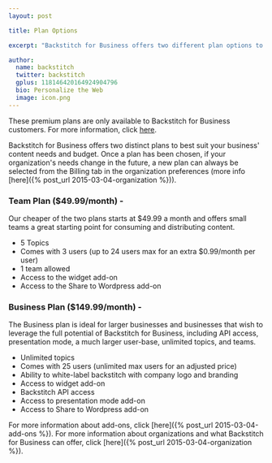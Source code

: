 ```yaml
---
layout: post

title: Plan Options 

excerpt: "Backstitch for Business offers two different plan options to best suit your business's content needs and budget."

author:
  name: backstitch
  twitter: backstitch
  gplus: 118146420164924904796 
  bio: Personalize the Web
  image: icon.png
---
```


These premium plans are only available to Backstitch for Business customers. For more information, click [here](http://backstit.ch/business).

Backstitch for Business offers two distinct plans to best suit your business' content needs and budget. Once a plan has been chosen, if your organization's needs change in the future, a new plan can always be selected from the Billing tab in the organization preferences (more info [here]({% post_url 2015-03-04-organization %})).

### Team Plan ($49.99/month) - 

Our cheaper of the two plans starts at $49.99 a month and offers small teams a great starting point for consuming and distributing content. 

- 5 Topics
- Comes with 3 users (up to 24 users max for an extra $0.99/month per user)
- 1 team allowed
- Access to the widget add-on
- Access to the Share to Wordpress add-on

### Business Plan ($149.99/month) -

The Business plan is ideal for larger businesses and businesses that wish to leverage the full potential of Backstitch for Business, including API access, presentation mode, a much larger user-base, unlimited topics, and teams. 

- Unlimited topics
- Comes with 25 users (unlimited max users for an adjusted price)
- Ability to white-label backstitch with company logo and branding
- Access to widget add-on
- Backstitch API access
- Access to presentation mode add-on
- Access to Share to Wordpress add-on


For more information about add-ons, click [here]({% post_url 2015-03-04-add-ons %}). For more information about organizations and what Backstitch for Business can offer, click [here]({% post_url 2015-03-04-organization %}).